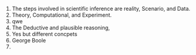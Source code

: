 1. The steps involved in scientific inference are reality, Scenario, and Data.  
2. Theory, Computational, and Experiment.
3. qwe
4. The Deductive and plausible reasoning,
5. Yes but different concpets
6. George Boole
7. 

